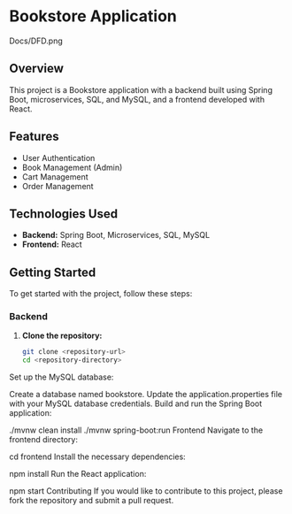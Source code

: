 # Bookstore Application

Docs/DFD.png
## Overview
This project is a Bookstore application with a backend built using Spring Boot, microservices, SQL, and MySQL, and a frontend developed with React.

## Features
- User Authentication
- Book Management (Admin)
- Cart Management
- Order Management

## Technologies Used
- **Backend:** Spring Boot, Microservices, SQL, MySQL
- **Frontend:** React

## Getting Started
To get started with the project, follow these steps:

### Backend
1. **Clone the repository:**
   ```sh
   git clone <repository-url>
   cd <repository-directory>
Set up the MySQL database:

Create a database named bookstore.
Update the application.properties file with your MySQL database credentials.
Build and run the Spring Boot application:

./mvnw clean install
./mvnw spring-boot:run
Frontend
Navigate to the frontend directory:

cd frontend
Install the necessary dependencies:

npm install
Run the React application:

npm start
Contributing
If you would like to contribute to this project, please fork the repository and submit a pull request.
